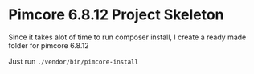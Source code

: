 # Pimcore 6.8.12 Project Skeleton 

Since it takes alot of time to run composer install, I create a ready made folder for pimcore 6.8.12

Just run  ```./vendor/bin/pimcore-install```